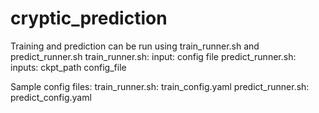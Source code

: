 # cryptic_prediction
Training and prediction can be run using train_runner.sh and predict_runner.sh
train_runner.sh:
input: config file
predict_runner.sh:
inputs: ckpt_path config_file

Sample config files:
train_runner.sh: train_config.yaml
predict_runner.sh: predict_config.yaml
